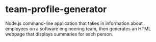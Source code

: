 # team-profile-generator
Node.js command-line application that takes in information about employees on a software engineering team, then generates an HTML webpage that displays summaries for each person.
